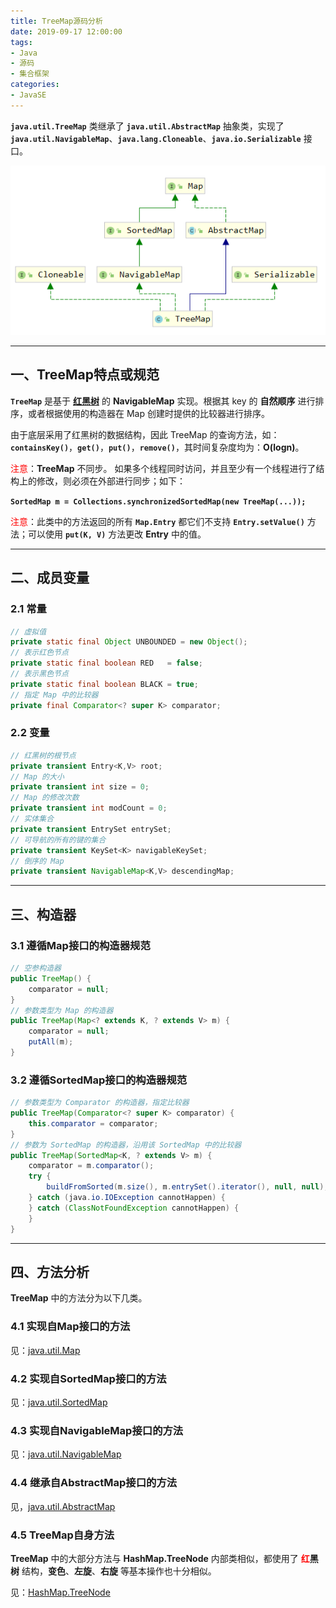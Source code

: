 ```yaml
---
title: TreeMap源码分析
date: 2019-09-17 12:00:00
tags:
- Java
- 源码
- 集合框架
categories:
- JavaSE
---
```


**`java.util.TreeMap`** 类继承了 **`java.util.AbstractMap`** 抽象类，实现了 **`java.util.NavigableMap`**、**`java.lang.Cloneable`**、**`java.io.Serializable`** 接口。

![TreeMap继承关系](TreeMap-source-analysis/TreeMap1.png "TreeMap继承关系")

<!-- more -->

---

## 一、TreeMap特点或规范

**`TreeMap`** 是基于 **<a href="/blog/2019/09/11/javase/HashMap-TreeNode/">红黑树</a>** 的 **NavigableMap** 实现。根据其 key 的 **自然顺序** 进行排序，或者根据使用的构造器在 Map 创建时提供的比较器进行排序。

由于底层采用了红黑树的数据结构，因此 TreeMap 的查询方法，如：**`containsKey()`**，**`get()`**，**`put()`**，**`remove()`**，其时间复杂度均为：**O(logn)**。

<font color="red">注意</font>：**TreeMap** 不同步。
如果多个线程同时访问，并且至少有一个线程进行了结构上的修改，则必须在外部进行同步；如下：

**`SortedMap m = Collections.synchronizedSortedMap(new TreeMap(...));`**

<font color="red">注意</font>：此类中的方法返回的所有 **`Map.Entry`** 都它们不支持 **`Entry.setValue()`** 方法；可以使用 **`put(K, V)`** 方法更改 **Entry** 中的值。

---

## 二、成员变量

### 2.1 常量

```java
// 虚拟值
private static final Object UNBOUNDED = new Object();
// 表示红色节点
private static final boolean RED   = false;
// 表示黑色节点
private static final boolean BLACK = true;
// 指定 Map 中的比较器
private final Comparator<? super K> comparator;
```

### 2.2 变量

```java
// 红黑树的根节点
private transient Entry<K,V> root;
// Map 的大小
private transient int size = 0;
// Map 的修改次数
private transient int modCount = 0;
// 实体集合
private transient EntrySet entrySet;
// 可导航的所有的键的集合
private transient KeySet<K> navigableKeySet;
// 倒序的 Map
private transient NavigableMap<K,V> descendingMap;
```

---

## 三、构造器

### 3.1 遵循Map接口的构造器规范

```java
// 空参构造器
public TreeMap() {
    comparator = null;
}
// 参数类型为 Map 的构造器
public TreeMap(Map<? extends K, ? extends V> m) {
    comparator = null;
    putAll(m);
}
```

### 3.2 遵循SortedMap接口的构造器规范

```java
// 参数类型为 Comparator 的构造器，指定比较器
public TreeMap(Comparator<? super K> comparator) {
    this.comparator = comparator;
}
// 参数为 SortedMap 的构造器，沿用该 SortedMap 中的比较器
public TreeMap(SortedMap<K, ? extends V> m) {
    comparator = m.comparator();
    try {
        buildFromSorted(m.size(), m.entrySet().iterator(), null, null);
    } catch (java.io.IOException cannotHappen) {
    } catch (ClassNotFoundException cannotHappen) {
    }
}
```

---

## 四、方法分析

**TreeMap** 中的方法分为以下几类。

### 4.1 实现自Map接口的方法

见：<a href="/blog/2019/08/21/javase/Map-source-analysis/">java.util.Map</a>

### 4.2 实现自SortedMap接口的方法

见：<a href="/blog/2019/08/27/javase/SortedMap-source-analysis/">java.util.SortedMap</a>

### 4.3 实现自NavigableMap接口的方法

见：<a href="/blog/2019/08/28/javase/NavigableMap-source-analysis/">java.util.NavigableMap</a>

### 4.4 继承自AbstractMap接口的方法

见，<a href="/blog/2019/09/02/javase/AbstractMap-source-analysis/">java.util.AbstractMap</a>

### 4.5 TreeMap自身方法

**TreeMap** 中的大部分方法与 **HashMap.TreeNode** 内部类相似，都使用了 **<font color="red">红</font>黑树** 结构，**变色**、**左旋**、**右旋** 等基本操作也十分相似。

见：<a href="/blog/2019/09/11/javase/HashMap-TreeNode/">HashMap.TreeNode</a>
